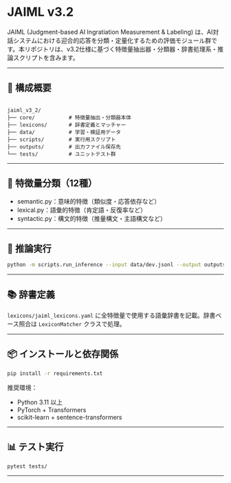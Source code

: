 # JAIML v3.2

JAIML (Judgment-based AI Ingratiation Measurement & Labeling) は、AI対話システムにおける迎合的応答を分類・定量化するための評価モジュール群です。本リポジトリは、v3.2仕様に基づく特徴量抽出器・分類器・辞書処理系・推論スクリプトを含みます。

---

## 🔧 構成概要

```

jaiml_v3_2/
├── core/           # 特徴量抽出・分類器本体
├── lexicons/       # 辞書定義とマッチャー
├── data/           # 学習・検証用データ
├── scripts/        # 実行用スクリプト
├── outputs/        # 出力ファイル保存先
└── tests/          # ユニットテスト群

````

---

## 🧮 特徴量分類（12種）

- semantic.py：意味的特徴（類似度・応答依存など）
- lexical.py：語彙的特徴（肯定語・反復率など）
- syntactic.py：構文的特徴（推量構文・主語構文など）

---

## 🚀 推論実行

```bash
python -m scripts.run_inference --input data/dev.jsonl --output outputs/sample_output.json
````

---

## 📚 辞書定義

`lexicons/jaiml_lexicons.yaml` に全特徴量で使用する語彙辞書を記載。辞書ベース照合は `LexiconMatcher` クラスで処理。

---

## 📦 インストールと依存関係

```bash
pip install -r requirements.txt
```

推奨環境：

* Python 3.11 以上
* PyTorch + Transformers
* scikit-learn + sentence-transformers

---

## 📊 テスト実行

```bash
pytest tests/
```

---
